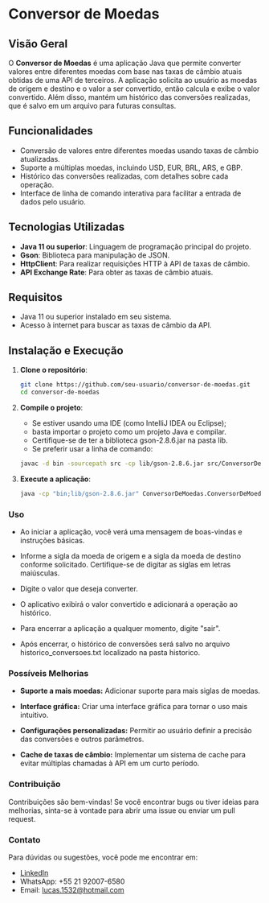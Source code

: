 # Conversor de Moedas

## Visão Geral

O **Conversor de Moedas** é uma aplicação Java que permite converter valores entre diferentes moedas com base nas taxas de câmbio atuais obtidas de uma API de terceiros. A aplicação solicita ao usuário as moedas de origem e destino e o valor a ser convertido, então calcula e exibe o valor convertido. Além disso, mantém um histórico das conversões realizadas, que é salvo em um arquivo para futuras consultas.

## Funcionalidades

- Conversão de valores entre diferentes moedas usando taxas de câmbio atualizadas.
- Suporte a múltiplas moedas, incluindo USD, EUR, BRL, ARS, e GBP.
- Histórico das conversões realizadas, com detalhes sobre cada operação.
- Interface de linha de comando interativa para facilitar a entrada de dados pelo usuário.

## Tecnologias Utilizadas

- **Java 11 ou superior**: Linguagem de programação principal do projeto.
- **Gson**: Biblioteca para manipulação de JSON.
- **HttpClient**: Para realizar requisições HTTP à API de taxas de câmbio.
- **API Exchange Rate**: Para obter as taxas de câmbio atuais.

## Requisitos

- Java 11 ou superior instalado em seu sistema.
- Acesso à internet para buscar as taxas de câmbio da API.

## Instalação e Execução

1. **Clone o repositório**:

   ```bash
   git clone https://github.com/seu-usuario/conversor-de-moedas.git
   cd conversor-de-moedas

2. **Compile o projeto**:
      
   - Se estiver usando uma IDE (como IntelliJ IDEA ou Eclipse); 
   - basta importar o projeto como um projeto Java e compilar. 
   - Certifique-se de ter a biblioteca gson-2.8.6.jar na pasta lib.
   - Se preferir usar a linha de comando:

   ```bash
   javac -d bin -sourcepath src -cp lib/gson-2.8.6.jar src/ConversorDeMoedas/*.java

3. **Execute a aplicação**:

   ```bash
   java -cp "bin;lib/gson-2.8.6.jar" ConversorDeMoedas.ConversorDeMoedasApp


### Uso

- Ao iniciar a aplicação, você verá uma mensagem de boas-vindas e instruções básicas.

- Informe a sigla da moeda de origem e a sigla da moeda de destino conforme solicitado. Certifique-se de digitar as siglas em letras maiúsculas.

- Digite o valor que deseja converter.

- O aplicativo exibirá o valor convertido e adicionará a operação ao histórico.

- Para encerrar a aplicação a qualquer momento, digite "sair".

- Após encerrar, o histórico de conversões será salvo no arquivo historico_conversoes.txt localizado na pasta historico.

### Possíveis Melhorias

- **Suporte a mais moedas:** Adicionar suporte para mais siglas de moedas.

- **Interface gráfica:** Criar uma interface gráfica para tornar o uso mais intuitivo.

- **Configurações personalizadas:** Permitir ao usuário definir a precisão das conversões e outros parâmetros.

- **Cache de taxas de câmbio:** Implementar um sistema de cache para evitar múltiplas chamadas à API em um curto período.

### Contribuição

Contribuições são bem-vindas! Se você encontrar bugs ou tiver ideias para melhorias, sinta-se à vontade para abrir uma issue ou enviar um pull request.

### Contato

Para dúvidas ou sugestões, você pode me encontrar em:

- [LinkedIn](https://www.linkedin.com/in/lucas-campos-248043274/)
- WhatsApp: +55 21 92007-6580
- Email: lucas.1532@hotmail.com
